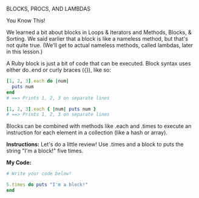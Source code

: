 BLOCKS, PROCS, AND LAMBDAS

You Know This!

We learned a bit about blocks in Loops & Iterators and Methods, Blocks, & Sorting. We said earlier that a block is like a nameless method, but that's not quite true. (We'll get to actual nameless methods, called lambdas, later in this lesson.)

A Ruby block is just a bit of code that can be executed. Block syntax uses either do..end or curly braces ({}), like so:
```ruby
[1, 2, 3].each do |num|
  puts num
end
# ==> Prints 1, 2, 3 on separate lines

[1, 2, 3].each { |num| puts num }
# ==> Prints 1, 2, 3 on separate lines
```
Blocks can be combined with methods like .each and .times to execute an instruction for each element in a collection (like a hash or array).

**Instructions:**
Let's do a little review! Use .times and a block to puts the string "I'm a block!" five times.

**My Code:**
```ruby
# Write your code below!

5.times do puts "I'm a block!"
end
```
